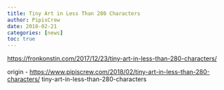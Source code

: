 ```yaml
---
title: Tiny Art in Less Than 280 Characters
author: PipisCrew
date: 2018-02-21
categories: [news]
toc: true
---
```


https://fronkonstin.com/2017/12/23/tiny-art-in-less-than-280-characters/

origin - https://www.pipiscrew.com/2018/02/tiny-art-in-less-than-280-characters/ tiny-art-in-less-than-280-characters